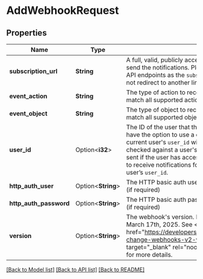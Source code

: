 # AddWebhookRequest

## Properties

Name | Type | Description | Notes
------------ | ------------- | ------------- | -------------
**subscription_url** | **String** | A full, valid, publicly accessible URL which determines where to send the notifications. Please note that you cannot use Pipedrive API endpoints as the `subscription_url` and the chosen URL must not redirect to another link. | 
**event_action** | **String** | The type of action to receive notifications about. Wildcard will match all supported actions. | 
**event_object** | **String** | The type of object to receive notifications about. Wildcard will match all supported objects. | 
**user_id** | Option<**i32**> | The ID of the user that this webhook will be authorized with. You have the option to use a different user's `user_id`. If it is not set, the current user's `user_id` will be used. As each webhook event is checked against a user's permissions, the webhook will only be sent if the user has access to the specified object(s). If you want to receive notifications for all events, please use a top-level admin user’s `user_id`. | [optional]
**http_auth_user** | Option<**String**> | The HTTP basic auth username of the subscription URL endpoint (if required) | [optional]
**http_auth_password** | Option<**String**> | The HTTP basic auth password of the subscription URL endpoint (if required) | [optional]
**version** | Option<**String**> | The webhook's version. NB! Webhooks v2 is the default from March 17th, 2025. See <a href=\"https://developers.pipedrive.com/changelog/post/breaking-change-webhooks-v2-will-become-the-new-default-version\" target=\"_blank\" rel=\"noopener noreferrer\">this Changelog post</a> for more details. | [optional][default to Variant2Period0]

[[Back to Model list]](../README.md#documentation-for-models) [[Back to API list]](../README.md#documentation-for-api-endpoints) [[Back to README]](../README.md)


